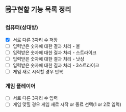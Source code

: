 ## 🗒️구현할 기능 목록 정리

### 컴퓨터(상대방)
- [X] 서로 다른 3자리 수 저장
- [ ] 입력받은 숫자에 대한 결과 처리 - 볼
- [ ] 입력받은 숫자에 대한 결과 처리 - 스트라이크
- [ ] 입력받은 숫자에 대한 결과 처리 - 낫싱
- [ ] 입력받은 숫자에 대한 결과 처리 - 3스트라이크
- [ ] 게임 새로 시작할 경우 반복

### 게임 플레이어
- [ ] 서로 다른 3자리 수 입력
- [ ] 게임 맞힐 경우 게임 새로 시작 or 종료 선택(1 or 2로 입력)